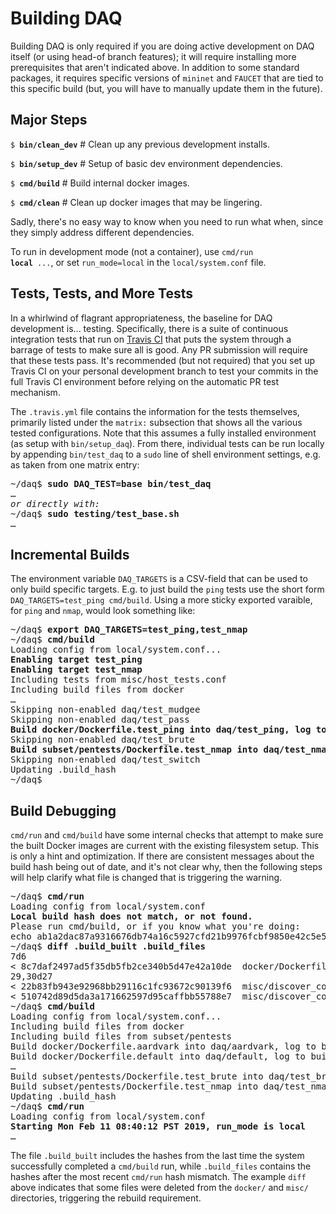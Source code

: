 # Building DAQ

Building DAQ is only required if you are doing active development on DAQ itself (or using head-of
branch features); it will require installing more prerequisites that aren't indicated above.
In addition to some standard packages, it requires specific versions of <code>mininet</code>
and <code>FAUCET</code> that are tied to this specific build (but, you will have to manually
update them in the future).

## Major Steps

<code>$ <b>bin/clean_dev</b></code> # Clean up any previous development installs.

<code>$ <b>bin/setup_dev</b></code> # Setup of basic dev environment dependencies.

<code>$ <b>cmd/build</b></code> # Build internal docker images.

<code>$ <b>cmd/clean</b></code> # Clean up docker images that may be lingering.

Sadly, there's no easy way to know when you need to run what when, since they simply address
different dependencies.

To run in development mode (not a container), use <code>cmd/run <b>local</b> ...</code>,
or set `run_mode=local` in the `local/system.conf` file.

## Tests, Tests, and More Tests

In a whirlwind of flagrant appropriateness, the baseline for DAQ development is... testing. Specifically,
there is a suite of continuous integration tests that run on [Travis CI](https://travis-ci.com/faucetsdn/daq)
that puts the system through a barrage of tests to make sure all is good. Any PR submission will
require that these tests pass. It's recommended (but not required) that you set up Travis CI on
your personal development branch to test your commits in the full Travis CI environment before relying
on the automatic PR test mechanism.

The `.travis.yml` file contains the information for the tests themselves, primarily listed under the `matrix:`
subsection that shows all the various tested configurations. Note that this assumes a fully installed environment
(as setup with `bin/setup_daq`). From there, individual tests can be run locally by
appending `bin/test_daq` to a `sudo` line of shell environment settings, e.g. as taken from one matrix entry:
<pre>
~/daq$ <b>sudo DAQ_TEST=base bin/test_daq</b>
&hellip;
<em>or directly with:</em>
~/daq$ <b>sudo testing/test_base.sh</b>
&hellip;
</pre>

## Incremental Builds

The environment variable `DAQ_TARGETS` is a CSV-field that can be used to only build specific targets. E.g.
to just build the `ping` tests use the short form `DAQ_TARGETS=test_ping cmd/build`. Using a more sticky
exported varaible, for `ping` and `nmap`, would look something like:
<pre>
~/daq$ <b>export DAQ_TARGETS=test_ping,test_nmap</b>
~/daq$ <b>cmd/build</b>
Loading config from local/system.conf...
<b>Enabling target test_ping</b>
<b>Enabling target test_nmap</b>
Including tests from misc/host_tests.conf
Including build files from docker
&hellip;
Skipping non-enabled daq/test_mudgee
Skipping non-enabled daq/test_pass
<b>Build docker/Dockerfile.test_ping into daq/test_ping, log to build/docker_build.test_ping...</b>
Skipping non-enabled daq/test_brute
<b>Build subset/pentests/Dockerfile.test_nmap into daq/test_nmap, log to build/docker_build.test_nmap...</b>
Skipping non-enabled daq/test_switch
Updating .build_hash
~/daq$
</pre>

## Build Debugging

`cmd/run` and `cmd/build` have some internal checks that attempt to make sure the built Docker images are
current with the existing filesystem setup. This is only a hint and optimization. If there are consistent
messages about the build hash being out of date, and it's not clear why, then the following steps will help
clarify what file is changed that is triggering the warning.

<pre>
~/daq$ <b>cmd/run</b>
Loading config from local/system.conf
<b>Local build hash does not match, or not found.</b>
Please run cmd/build, or if you know what you're doing:
echo ab1a2dac87a9316676db74a16c5927cfd21b9976fcbf9850e42c5e5b7bdba5fe > .build_hash
~/daq$ <b>diff .build_built .build_files</b>
7d6
< 8c7daf2497ad5f35db5fb2ce340b5d47e42a10de  docker/Dockerfile.switch~
29,30d27
< 22b83fb943e92968bb29116c1fc93672c90139f6  misc/discover_config/port-01/ping_runtime.sh~
< 510742d89d5da3a171662597d95caffbb55788e7  misc/discover_config/port-02/monitor_filter.txt~
~/daq$ <b>cmd/build</b>
Loading config from local/system.conf...
Including build files from docker
Including build files from subset/pentests
Build docker/Dockerfile.aardvark into daq/aardvark, log to build/docker_build.aardvark...
Build docker/Dockerfile.default into daq/default, log to build/docker_build.default...
&hellip;
Build subset/pentests/Dockerfile.test_brute into daq/test_brute, log to build/docker_build.test_brute...
Build subset/pentests/Dockerfile.test_nmap into daq/test_nmap, log to build/docker_build.test_nmap...
Updating .build_hash
~/daq$ <b>cmd/run</b>
Loading config from local/system.conf
<b>Starting Mon Feb 11 08:40:12 PST 2019, run_mode is local</b>
&hellip;
</pre>

The file `.build_built` includes the hashes from the last time the system successfully completed
a `cmd/build` run, while `.build_files` contains the hashes after the most recent `cmd/run` hash mismatch.
The example `diff` above indicates that some files were deleted from the `docker/` and `misc/`
directories, triggering the rebuild requirement.
